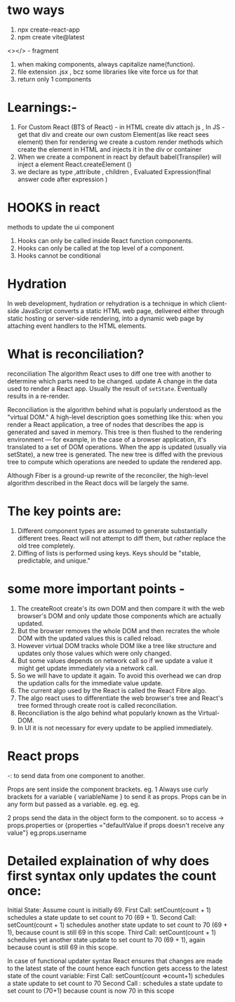
# two ways 
1. npx create-react-app
2. npm create vite@latest

<></> - fragment

1. when making components, always capitalize name(function).
2. file extension .jsx , bcz some libraries like vite force us for that
3. return only 1 components


# Learnings:-
1) For Custom React (BTS of React) - in HTML  create div attach js , In JS - get that div and create our own custom Element(as like react sees element)  then for rendering we create a custom render methods which create the element in HTML and injects it in the div or container
2) When we create a component in react by default babel(Transpiler) will inject a element React.createElement ()
3) we declare as type ,attribute , children , Evaluated Expression(final answer code after expression ) 

# HOOKS in react 
methods to update the ui component 
1) Hooks can only be called inside React function components.
2) Hooks can only be called at the top level of a component.
3) Hooks cannot be conditional

# Hydration
In web development, hydration or rehydration is a technique in which client-side JavaScript converts a static HTML web page,
delivered either through static hosting or server-side rendering, into a dynamic web page by attaching event handlers to the HTML 
elements.

# What is reconciliation?
reconciliation
The algorithm React uses to diff one tree with another to determine which parts need to be changed.
update
A change in the data used to render a React app. Usually the result of `setState`. Eventually results in a re-render.

Reconciliation is the algorithm behind what is popularly understood as the "virtual DOM." A high-level description goes something like 
this: when you render a React application, a tree of nodes that describes the app is generated and saved in memory. This tree is then 
flushed to the rendering environment — for example, in the case of a browser application, it's translated to a set of DOM operations. 
When the app is updated (usually via setState), a new tree is generated. The new tree is diffed with the previous tree to compute which 
operations are needed to update the rendered app.

Although Fiber is a ground-up rewrite of the reconciler, the high-level algorithm described in the React docs will be largely the same. 

# The key points are:
1) Different component types are assumed to generate substantially different trees. React will not attempt to diff them, but rather replace the old tree completely.
2) Diffing of lists is performed using keys. Keys should be "stable, predictable, and unique."

# some more important points -
1. The createRoot create's its own DOM and then compare it with the web browser's DOM and only update those components which are 
actually updated.
2. But the browser removes the whole DOM and then recrates the whole DOM with the updated values this is called reload.
3. However virtual DOM tracks whole DOM like a tree like structure and updates only those values which were only changed.
4. But some values depends on network call so if we update a value it might get update immediately via a network call.
5. So we will have to update it again. To avoid this overhead we can drop the updation calls for the immediate value update.
6. The current algo used by the React is called the React Fibre algo.
7. The algo react uses to differentiate the web browser's tree and React's tree formed through create root is called reconciliation.
8. Reconciliation is the algo behind what popularly known as the Virtual-DOM.
9. In UI it is not necessary for every update to be applied immediately. 

<!-- Resources - https://github.com/acdlite/react-fiber-architecture -->

# React props 
-: to send data from one component to another.

Props are sent inside the component brackets.
eg. <Card channel = "chaiaurcode"/> 
1 Always use curly brackets for a variable { variableName } to send it as props.
Props can be in any form but passed as a variable.
eg. <Card username = "chaiaurcode"/> 
eg. <Card object = "myobject"/> 
eg. <Card array = "myarray"/> 

2 props send the data in the object form to the component.
so to access ->      props.properties or {properties ="defaultValue if props doesn't receive any value"}
eg.props.username

# Detailed explaination of why does first syntax only updates the count once:
Initial State: Assume count is initially 69.
First Call: setCount(count + 1) schedules a state update to set count to 70 (69 + 1).
Second Call: setCount(count + 1) schedules another state update to set count to 70 (69 + 1), because count is still 69 in this scope.
Third Call: setCount(count + 1) schedules yet another state update to set count to 70 (69 + 1), again because count is still 69 in this scope.

In case of functional updater syntax React ensures that changes are made to the latest state of the count hence each function gets access to the latest state of the count variable:
First Call: setCount(count =>count+1) schedules a state update to set count to 70
Second Call : schedules a state update to set count to (70+1) because count is now 70 in this scope 
